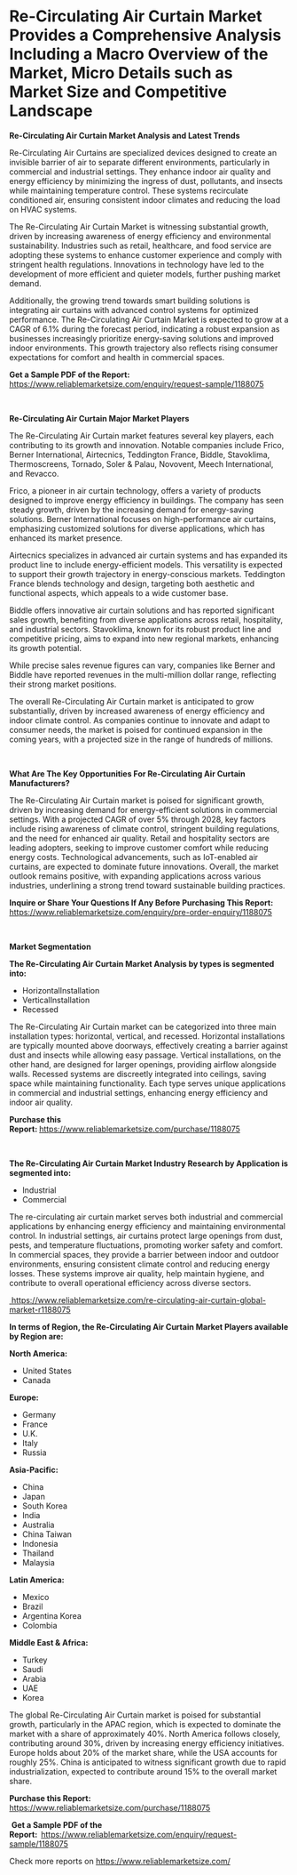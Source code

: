 <p><h1>Re-Circulating Air Curtain Market Provides a Comprehensive Analysis Including a Macro Overview of the Market, Micro Details such as Market Size and Competitive Landscape</h1></p><p><strong>Re-Circulating Air Curtain Market Analysis and Latest Trends</strong></p>
<p><p>Re-Circulating Air Curtains are specialized devices designed to create an invisible barrier of air to separate different environments, particularly in commercial and industrial settings. They enhance indoor air quality and energy efficiency by minimizing the ingress of dust, pollutants, and insects while maintaining temperature control. These systems recirculate conditioned air, ensuring consistent indoor climates and reducing the load on HVAC systems.</p><p>The Re-Circulating Air Curtain Market is witnessing substantial growth, driven by increasing awareness of energy efficiency and environmental sustainability. Industries such as retail, healthcare, and food service are adopting these systems to enhance customer experience and comply with stringent health regulations. Innovations in technology have led to the development of more efficient and quieter models, further pushing market demand.</p><p>Additionally, the growing trend towards smart building solutions is integrating air curtains with advanced control systems for optimized performance. The Re-Circulating Air Curtain Market is expected to grow at a CAGR of 6.1% during the forecast period, indicating a robust expansion as businesses increasingly prioritize energy-saving solutions and improved indoor environments. This growth trajectory also reflects rising consumer expectations for comfort and health in commercial spaces.</p></p>
<p><strong>Get a Sample PDF of the Report:&nbsp;</strong> <a href="https://www.reliablemarketsize.com/enquiry/request-sample/1188075?utm_campaign=3198&utm_medium=2&utm_source=Github&utm_content=ia&utm_term=30032025&utm_id=re-circulating-air-curtain">https://www.reliablemarketsize.com/enquiry/request-sample/1188075</a></p>
<p>&nbsp;</p>
<p><strong>Re-Circulating Air Curtain Major Market Players</strong></p>
<p><p>The Re-Circulating Air Curtain market features several key players, each contributing to its growth and innovation. Notable companies include Frico, Berner International, Airtecnics, Teddington France, Biddle, Stavoklima, Thermoscreens, Tornado, Soler & Palau, Novovent, Meech International, and Revacco.</p><p>Frico, a pioneer in air curtain technology, offers a variety of products designed to improve energy efficiency in buildings. The company has seen steady growth, driven by the increasing demand for energy-saving solutions. Berner International focuses on high-performance air curtains, emphasizing customized solutions for diverse applications, which has enhanced its market presence.</p><p>Airtecnics specializes in advanced air curtain systems and has expanded its product line to include energy-efficient models. This versatility is expected to support their growth trajectory in energy-conscious markets. Teddington France blends technology and design, targeting both aesthetic and functional aspects, which appeals to a wide customer base.</p><p>Biddle offers innovative air curtain solutions and has reported significant sales growth, benefiting from diverse applications across retail, hospitality, and industrial sectors. Stavoklima, known for its robust product line and competitive pricing, aims to expand into new regional markets, enhancing its growth potential.</p><p>While precise sales revenue figures can vary, companies like Berner and Biddle have reported revenues in the multi-million dollar range, reflecting their strong market positions. </p><p>The overall Re-Circulating Air Curtain market is anticipated to grow substantially, driven by increased awareness of energy efficiency and indoor climate control. As companies continue to innovate and adapt to consumer needs, the market is poised for continued expansion in the coming years, with a projected size in the range of hundreds of millions.</p></p>
<p>&nbsp;</p>
<p><strong>What Are The Key Opportunities For Re-Circulating Air Curtain Manufacturers?</strong></p>
<p><p>The Re-Circulating Air Curtain market is poised for significant growth, driven by increasing demand for energy-efficient solutions in commercial settings. With a projected CAGR of over 5% through 2028, key factors include rising awareness of climate control, stringent building regulations, and the need for enhanced air quality. Retail and hospitality sectors are leading adopters, seeking to improve customer comfort while reducing energy costs. Technological advancements, such as IoT-enabled air curtains, are expected to dominate future innovations. Overall, the market outlook remains positive, with expanding applications across various industries, underlining a strong trend toward sustainable building practices.</p></p>
<p><strong>Inquire or Share Your Questions If Any Before Purchasing This Report:</strong> <a href="https://www.reliablemarketsize.com/enquiry/pre-order-enquiry/1188075?utm_campaign=3198&utm_medium=2&utm_source=Github&utm_content=ia&utm_term=30032025&utm_id=re-circulating-air-curtain">https://www.reliablemarketsize.com/enquiry/pre-order-enquiry/1188075</a></p>
<p>&nbsp;</p>
<p><strong>Market Segmentation</strong></p>
<p><strong>The Re-Circulating Air Curtain Market Analysis by types is segmented into:</strong></p>
<p><ul><li>HorizontalInstallation</li><li>VerticalInstallation</li><li>Recessed</li></ul></p>
<p><p>The Re-Circulating Air Curtain market can be categorized into three main installation types: horizontal, vertical, and recessed. Horizontal installations are typically mounted above doorways, effectively creating a barrier against dust and insects while allowing easy passage. Vertical installations, on the other hand, are designed for larger openings, providing airflow alongside walls. Recessed systems are discreetly integrated into ceilings, saving space while maintaining functionality. Each type serves unique applications in commercial and industrial settings, enhancing energy efficiency and indoor air quality.</p></p>
<p><strong>Purchase this Report:&nbsp;</strong><a href="https://www.reliablemarketsize.com/purchase/1188075?utm_campaign=3198&utm_medium=2&utm_source=Github&utm_content=ia&utm_term=30032025&utm_id=re-circulating-air-curtain">https://www.reliablemarketsize.com/purchase/1188075</a></p>
<p>&nbsp;</p>
<p><strong>The Re-Circulating Air Curtain Market Industry Research by Application is segmented into:</strong></p>
<p><ul><li>Industrial</li><li>Commercial</li></ul></p>
<p><p>The re-circulating air curtain market serves both industrial and commercial applications by enhancing energy efficiency and maintaining environmental control. In industrial settings, air curtains protect large openings from dust, pests, and temperature fluctuations, promoting worker safety and comfort. In commercial spaces, they provide a barrier between indoor and outdoor environments, ensuring consistent climate control and reducing energy losses. These systems improve air quality, help maintain hygiene, and contribute to overall operational efficiency across diverse sectors.</p></p>
<p><a href="https://www.reliablemarketsize.com/re-circulating-air-curtain-global-market-r1188075?utm_campaign=3198&utm_medium=2&utm_source=Github&utm_content=ia&utm_term=30032025&utm_id=re-circulating-air-curtain">&nbsp;https://www.reliablemarketsize.com/re-circulating-air-curtain-global-market-r1188075</a></p>
<p><strong>In terms of Region, the Re-Circulating Air Curtain Market Players available by Region are:</strong></p>
<p>
    <p> <strong> North America: </strong>
        <ul>
            <li>United States</li>
            <li>Canada</li>
        </ul>
        </p> 
    <p> <strong> Europe: </strong>
        <ul>
            <li>Germany</li>
            <li>France</li>
            <li>U.K.</li>
            <li>Italy</li>
            <li>Russia</li>
        </ul>
        </p> 
    <p> <strong> Asia-Pacific: </strong>
        <ul>
            <li>China</li>
            <li>Japan</li>
            <li>South Korea</li>
            <li>India</li>
            <li>Australia</li>
            <li>China Taiwan</li>
            <li>Indonesia</li>
            <li>Thailand</li>
            <li>Malaysia</li>
        </ul>
        </p> 
    <p> <strong> Latin America: </strong>
        <ul>
            <li>Mexico</li>
            <li>Brazil</li>
            <li>Argentina Korea</li>
            <li>Colombia</li>
        </ul>
        </p> 
    <p> <strong> Middle East & Africa: </strong>
        <ul>
            <li>Turkey</li>
            <li>Saudi</li>
            <li>Arabia</li>
            <li>UAE</li>
            <li>Korea</li>
        </ul>
    </p>
    </p>
<p><p>The global Re-Circulating Air Curtain market is poised for substantial growth, particularly in the APAC region, which is expected to dominate the market with a share of approximately 40%. North America follows closely, contributing around 30%, driven by increasing energy efficiency initiatives. Europe holds about 20% of the market share, while the USA accounts for roughly 25%. China is anticipated to witness significant growth due to rapid industrialization, expected to contribute around 15% to the overall market share.</p></p>
<p><strong>Purchase this Report: </strong><a href="https://www.reliablemarketsize.com/purchase/1188075?utm_campaign=3198&utm_medium=2&utm_source=Github&utm_content=ia&utm_term=30032025&utm_id=re-circulating-air-curtain">https://www.reliablemarketsize.com/purchase/1188075</a></p>
<p>&nbsp;<strong>Get a Sample PDF of the Report:&nbsp;&nbsp;</strong><a href="https://www.reliablemarketsize.com/enquiry/request-sample/1188075?utm_campaign=3198&utm_medium=2&utm_source=Github&utm_content=ia&utm_term=30032025&utm_id=re-circulating-air-curtain">https://www.reliablemarketsize.com/enquiry/request-sample/1188075</a></p>
<p><strong></strong></p>
<p>Check more reports on <a href="https://www.reliablemarketsize.com/?utm_campaign=3198&utm_medium=2&utm_source=Github&utm_content=ia&utm_term=30032025&utm_id=re-circulating-air-curtain">https://www.reliablemarketsize.com/</a></p>